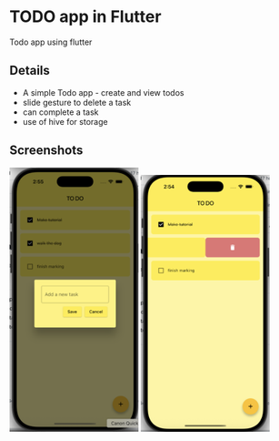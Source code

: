 # TODO app in Flutter

Todo app using flutter

## Details

- A simple Todo app - create and view todos
- slide gesture to delete a task
- can complete a task
- use of hive for storage

## Screenshots

<p float="left">
<img src="https://github.com/finesse-codes/flutter_todo_app/blob/main/images/new_task.png?raw=true" alt="create new todo" style="width:45%; height:auto;">
<img src="https://github.com/finesse-codes/flutter_todo_app/blob/main/images/delete_slider.png?raw=true" alt="delete todo slider" style="width:45%; height:auto;">
</p>

